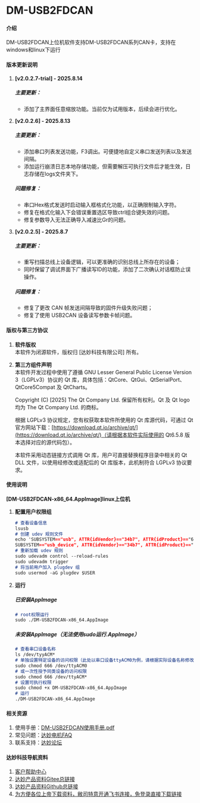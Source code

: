 # DM-USB2FDCAN

#### 介绍
DM-USB2FDCAN上位机软件支持DM-USB2FDCAN系列CAN卡，支持在windows和linux下运行

#### 版本更新说明
1. **[v2.0.2.7-trial] - 2025.8.14**
   ##### 主要更新：
   - 添加了主界面任意缩放功能。当前仅为试用版本，后续会进行优化。

2. **[v2.0.2.6] - 2025.8.13**
   ##### 主要更新：
   - 添加串口列表发送功能，F3调出。可便捷地自定义串口发送列表以及发送间隔。
   - 添加运行崩溃日志本地存储功能，但需要解压可执行文件后才能生效，日志存储在logs文件夹下。

   ##### 问题修复：
   - 串口Hex格式发送时启动输入框格式化功能，以正确限制输入字符。
   - 修复在格式化输入下会错误重置选区导致ctrl组合键失效的问题。
   - 修复参数导入无法正确导入减速比Gr的问题。

3. **[v2.0.2.5] - 2025.8.7**
   ##### 主要更新：
   - 重写扫描总线上设备逻辑，可以更准确的识别总线上所存在的设备；
   - 同时保留了调试界面下广播读写ID的功能，添加了二次确认对话框防止误操作。
   ##### 问题修复：
   - 修复了更改 CAN 帧发送间隔导致的固件升级失败问题；
   - 修复了使用 USB2CAN 设备读写参数卡帧问题。

#### 版权与第三方协议
1. **软件版权**  
   本软件为闭源软件，版权归 [达妙科技有限公司] 所有。

2. **第三方组件声明**  
   本软件开发过程中使用了遵循 GNU Lesser General Public License Version 3（LGPLv3）协议的 Qt 库，具体包括：QtCore、QtGui、QtSerialPort、QtCore5Compat 及 QtCharts。  

   Copyright (C) [2025] The Qt Company Ltd. 保留所有权利。Qt 及 Qt logo 均为 The Qt Company Ltd. 的商标。  

   根据 LGPLv3 协议规定，您有权获取本软件所使用的 Qt 库源代码，可通过 Qt 官方网站下载：[https://download.qt.io/archive/qt/](https://download.qt.io/archive/qt/)（请根据本软件实际使用的 Qt6.5.8 版本选择对应的源代码包）。  

   本软件采用动态链接方式调用 Qt 库，用户可直接替换程序目录中相关的 Qt DLL 文件，以使用经修改或适配后的 Qt 库版本，此机制符合 LGPLv3 协议要求。  

#### 使用说明
   **[DM-USB2FDCAN-x86_64.AppImage]linux上位机**
1. **配置用户权限组**
   ```markdown
   # 查看设备信息
   lsusb
   # 创建 udev 规则文件
   echo 'SUBSYSTEM=="usb", ATTR{idVendor}=="34b7", ATTR{idProduct}=="6877", MODE="0666", GROUP="plugdev"
   SUBSYSTEM=="usb_device", ATTR{idVendor}=="34b7", ATTR{idProduct}=="6877", MODE="0666", GROUP="plugdev"' | sudo tee /etc/udev/rules.d/99-dm-fdcan.rules > /dev/null
   # 重新加载 udev 规则
   sudo udevadm control --reload-rules
   sudo udevadm trigger
   # 将当前用户加入 plugdev 组
   sudo usermod -aG plugdev $USER
   ```
2. **运行**
   ##### 已安装AppImage
   ```markdown
   # root权限运行
   sudo ./DM-USB2FDCAN-x86_64.AppImage
   ```
   ##### 未安装AppImage（无法使用sudo运行.AppImage）
   ```markdown
   # 查看串口设备名称
   ls /dev/tyyACM*
   # 单独设置特定设备的访问权限（此处以串口设备ttyACM0为例，请根据实际设备名称修改）
   sudo chmod 666 /dev/ttyACM0
   # 或一次性授予同类设备的访问权限
   sudo chmod 666 /dev/ttyACM*
   # 设置可执行权限
   sudo chmod +x DM-USB2FDCAN-x86_64.AppImage
   # 运行
   ./DM-USB2FDCAN-x86_64.AppImage
   ```

#### 相关资源

1.  使用手册：[DM-USB2FDCAN使用手册.pdf](https://gitee.com/kit-miao/dm-usb2-fdcan/blob/master/%E4%B8%8A%E4%BD%8D%E6%9C%BA/README.md)
2.  常见问题：[达妙电机FAQ](https://gl1po2nscb.feishu.cn/wiki/NGhYwis06iKQqTkUwa6ckRaSnld)
3.  联系支持：[达妙论坛](https://bbs.dmbot.cn/tags)

#### 达妙科技导航资料

1. [客户帮助中心](https://gl1po2nscb.feishu.cn/wiki/MZ32w0qnnizTpOkNvAZcJ9SlnXb)
2. [达妙产品资料Gitee总链接](https://gitee.com/kit-miao/damiao)
3. [达妙产品资料Github总链接](https://github.com/dmBots/DAMIAO-Motor)
4. [为方便各位上帝下载资料，敝司特意开通飞书连接，免登录直接下载链接](https://gl1po2nscb.feishu.cn/drive/folder/RJL7fFT4ll9PDSdvM6Pc5vntnPw)